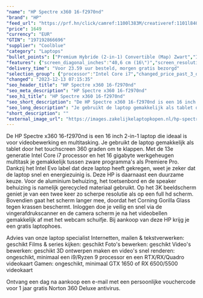 ```yaml
---
"name": "HP Spectre x360 16-f2970nd"
"brand": "HP"
"feed_url": "https://prf.hn/click/camref:1100l383M/creativeref:1101l84031/destination:https%3A%2F%2Fwww.coolblue.nl%2Fproduct%2F922447"
"price": 1649
"currency": "EUR"
"GTIN": "197192866696"
"supplier": "Coolblue"
"category": "Laptops"
"bullet_points": ["Premium Hybride (2-in-1) Convertible (Map) Zwart","Intel® Core™ i7 i7-13700H","Touchscreen 40,6 cm (16\") 3K+ 3072 x 1920 Pixels IPS LED backlight Mat 16:10","16 GB DDR4-SDRAM 3200 MHz","512 GB SSD","Intel® UHD Graphics","Wi-Fi 6E (802.11ax) Bluetooth 5.3","Lithium-Polymeer (LiPo) 83 Wh 15 uur 90 W","Windows 11 Home"]
"features": {"screen_diagonal_inches":"40,6 cm (16\")","screen_resolution":"3072 x 1920 Pixels","processor_family":"Intel® Core™ i7","memory_size":"16 GB","memory_type":"DDR4-SDRAM","total_storage_space":"512 GB","operating_system":"Windows 11 Home","battery_capacity":"83 Wh","width":"358 mm","depth":"245,3 mm","height":"19,9 mm","weight":"2,15 kg"}
"delivery_time": "Voor 23.59 uur besteld, morgen gratis bezorgd"
"selection_group": {"processor":"Intel Core i7","changed_price_past_3_days":false,"product_family":"Spectre x360"}
"changed": "2023-12-13 07:15:35"
"seo_header_title": "HP Spectre x360 16-f2970nd"
"seo_meta_description": "HP Spectre x360 16-f2970nd"
"seo_h1_title": "HP Spectre x360 16-f2970nd"
"seo_short_description": "De HP Spectre x360 16-f2970nd is een 16 inch 2-in-1 laptop die ideaal is voor videobewerking en multitasking."
"seo_long_description": "Je gebruikt de laptop gemakkelijk als tablet door het touchscreen 360 graden om te klappen. Met de 13e generatie Intel Core i7 processor en het 16 gigabyte werkgeheugen multitask je gemakkelijk tussen zware programma's als Premiere Pro. Dankzij het Intel Evo label dat deze laptop heeft gekregen, weet je zeker dat de laptop snel en energiezuinig is. Deze HP is daarnaast een duurzame keuze. Voor de aluminium behuizing, het toetsenbord en de speaker behuizing is namelijk gerecycled materiaal gebruikt. Op het 3K beeldscherm geniet je van een twee keer zo scherpe resolutie als op een full hd scherm. Bovendien gaat het scherm langer mee, doordat het Corning Gorilla Glass tegen krassen beschermt. Inloggen doe je veilig en snel via de vingerafdrukscanner en de camera scherm je na het videobellen gemakkelijk af met het webcam schuifje. Bij aankoop van deze HP krijg je een gratis laptophoes. \r\n\r\nAdvies van onze laptop specialist\r\nInternetten, mailen & tekstverwerken: geschikt\r\nFilms & series kijken: geschikt\r\nFoto's bewerken: geschikt\r\nVideo's bewerken: geschikt\r\n3D ontwerpen maken en video's snel renderen: ongeschikt, minimaal een i9/Ryzen 9 processor en een RTX/RX/Quadro videokaart\r\nGamen: ongeschikt, minimaal GTX 1650 of RX 6500/5500 videokaart\r\n\r\nOntvang een dag na aankoop een e-mail met een persoonlijke vouchercode voor 1 jaar gratis Norton 360 Deluxe antivirus."
"short_description": ""
"external_image_url": "https://images.zakelijkelaptopkopen.nl/hp-spectre-x360-16-f2970nd.webp"
---
```


De HP Spectre x360 16-f2970nd is een 16 inch 2-in-1 laptop die ideaal is voor videobewerking en multitasking. Je gebruikt de laptop gemakkelijk als tablet door het touchscreen 360 graden om te klappen. Met de 13e generatie Intel Core i7 processor en het 16 gigabyte werkgeheugen multitask je gemakkelijk tussen zware programma's als Premiere Pro. Dankzij het Intel Evo label dat deze laptop heeft gekregen, weet je zeker dat de laptop snel en energiezuinig is. Deze HP is daarnaast een duurzame keuze. Voor de aluminium behuizing, het toetsenbord en de speaker behuizing is namelijk gerecycled materiaal gebruikt. Op het 3K beeldscherm geniet je van een twee keer zo scherpe resolutie als op een full hd scherm. Bovendien gaat het scherm langer mee, doordat het Corning Gorilla Glass tegen krassen beschermt. Inloggen doe je veilig en snel via de vingerafdrukscanner en de camera scherm je na het videobellen gemakkelijk af met het webcam schuifje. Bij aankoop van deze HP krijg je een gratis laptophoes.

Advies van onze laptop specialist
Internetten, mailen & tekstverwerken: geschikt
Films & series kijken: geschikt
Foto's bewerken: geschikt
Video's bewerken: geschikt
3D ontwerpen maken en video's snel renderen: ongeschikt, minimaal een i9/Ryzen 9 processor en een RTX/RX/Quadro videokaart
Gamen: ongeschikt, minimaal GTX 1650 of RX 6500/5500 videokaart

Ontvang een dag na aankoop een e-mail met een persoonlijke vouchercode voor 1 jaar gratis Norton 360 Deluxe antivirus.